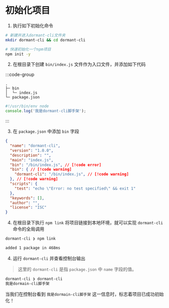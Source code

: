 # 初始化项目

1. 执行如下初始化命令

```sh
# 新建并进入dormant-cli文件夹
mkdir dormant-cli && cd dormant-cli

# 快速初始化一个npm项目
npm init -y
```

2. 在根目录下创建 `bin/index.js` 文件作为入口文件，并添加如下代码

:::code-group

```[目录结构]
.
├─ bin
│  └─ index.js
└─ package.json
```

```js [index.js]
#!/usr/bin/env node
console.log('我是dormant-cli脚手架');
```
:::

3. 在 `package.json` 中添加 `bin` 字段

```json
{
  "name": "dormant-cli",
  "version": "1.0.0",
  "description": "",
  "main": "index.js",
  "bin": "/bin/index.js", // [!code error]
  "bin": { // [!code warning]
    "dormant-cli": "/bin/index.js", // [!code warning]
  }, // [!code warning]
  "scripts": {
    "test": "echo \"Error: no test specified\" && exit 1"
  },
  "keywords": [],
  "author": "",
  "license": "ISC"
}
```

4. 在根目录下执行 `npm link` 将项目链接到本地环境，就可以实现 `dormant-cli` 命令的全局调用

```sh
dormant-cli ❯ npm link

added 1 package in 468ms
```

4. 运行 `dormant-cli` 并查看控制台输出

> 这里的 `dormant-cli` 是指 `package.json` 中 `name` 字段的值。

```sh
dormant-cli ❯ dormant-cli
我是dormain-cli脚手架
```

当我们在控制台看到 `我是dormain-cli脚手架` 这一信息时，标志着项目已成功初始化！


